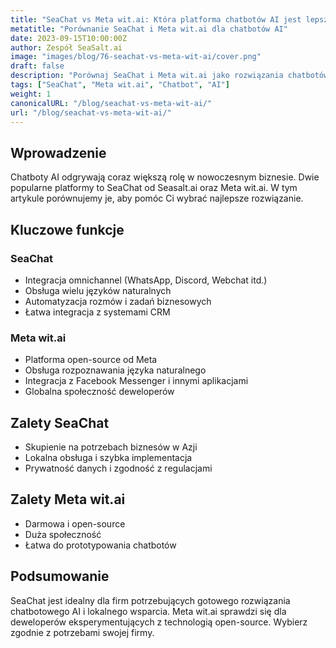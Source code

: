 ```yaml
---
title: "SeaChat vs Meta wit.ai: Która platforma chatbotów AI jest lepsza?"
metatitle: "Porównanie SeaChat i Meta wit.ai dla chatbotów AI"
date: 2023-09-15T10:00:00Z
author: Zespół SeaSalt.ai
image: "images/blog/76-seachat-vs-meta-wit-ai/cover.png"
draft: false
description: "Porównaj SeaChat i Meta wit.ai jako rozwiązania chatbotów AI dla biznesu. Poznaj funkcje, zalety i wybierz najlepszą opcję dla swojej firmy."
tags: ["SeaChat", "Meta wit.ai", "Chatbot", "AI"]
weight: 1
canonicalURL: "/blog/seachat-vs-meta-wit-ai/"
url: "/blog/seachat-vs-meta-wit-ai/"
---
```


## Wprowadzenie

Chatboty AI odgrywają coraz większą rolę w nowoczesnym biznesie. Dwie popularne platformy to SeaChat od Seasalt.ai oraz Meta wit.ai. W tym artykule porównujemy je, aby pomóc Ci wybrać najlepsze rozwiązanie.

## Kluczowe funkcje

### SeaChat
- Integracja omnichannel (WhatsApp, Discord, Webchat itd.)
- Obsługa wielu języków naturalnych
- Automatyzacja rozmów i zadań biznesowych
- Łatwa integracja z systemami CRM

### Meta wit.ai
- Platforma open-source od Meta
- Obsługa rozpoznawania języka naturalnego
- Integracja z Facebook Messenger i innymi aplikacjami
- Globalna społeczność deweloperów

## Zalety SeaChat
- Skupienie na potrzebach biznesów w Azji
- Lokalna obsługa i szybka implementacja
- Prywatność danych i zgodność z regulacjami

## Zalety Meta wit.ai
- Darmowa i open-source
- Duża społeczność
- Łatwa do prototypowania chatbotów

## Podsumowanie

SeaChat jest idealny dla firm potrzebujących gotowego rozwiązania chatbotowego AI i lokalnego wsparcia. Meta wit.ai sprawdzi się dla deweloperów eksperymentujących z technologią open-source. Wybierz zgodnie z potrzebami swojej firmy.
